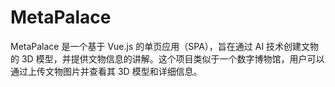# MetaPalace

MetaPalace 是一个基于 Vue.js 的单页应用（SPA），旨在通过 AI 技术创建文物的 3D 模型，并提供文物信息的讲解。这个项目类似于一个数字博物馆，用户可以通过上传文物图片并查看其 3D 模型和详细信息。
